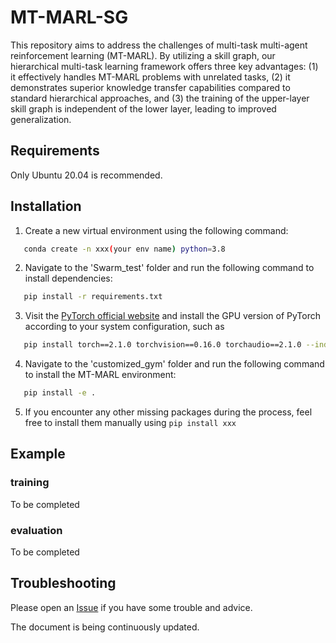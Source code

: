 # MT-MARL-SG
This repository aims to address the challenges of multi-task multi-agent reinforcement learning (MT-MARL). By utilizing a skill graph, our hierarchical multi-task learning framework offers three key advantages: (1) it effectively handles MT-MARL problems with unrelated tasks, (2) it demonstrates superior knowledge transfer capabilities compared to standard hierarchical approaches, and (3) the training of the upper-layer skill graph is independent of the lower layer, leading to improved generalization.

## Requirements
Only Ubuntu 20.04 is recommended.

## Installation
1. Create a new virtual environment using the following command:
```bash
   conda create -n xxx(your env name) python=3.8
```
2. Navigate to the 'Swarm_test' folder and run the following command to install dependencies:
```bash
   pip install -r requirements.txt
```
3. Visit the [PyTorch official website](https://pytorch.org/get-started/previous-versions/) and install the GPU version of PyTorch according to your system configuration, such as
```bash
   pip install torch==2.1.0 torchvision==0.16.0 torchaudio==2.1.0 --index-url https://download.pytorch.org/whl/cu121
```
4. Navigate to the 'customized_gym' folder and run the following command to install the MT-MARL environment:
```bash
   pip install -e .
```
5. If you encounter any other missing packages during the process, feel free to install them manually using ``pip install xxx``

## Example
### training
To be completed

### evaluation
To be completed

## Troubleshooting
Please open an [Issue](https://github.com/Guobin-Zhu/MT-MARL-SG/issues) if you have some trouble and advice.

The document is being continuously updated.
